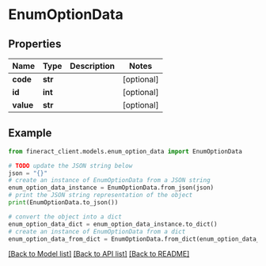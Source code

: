 # EnumOptionData


## Properties

Name | Type | Description | Notes
------------ | ------------- | ------------- | -------------
**code** | **str** |  | [optional] 
**id** | **int** |  | [optional] 
**value** | **str** |  | [optional] 

## Example

```python
from fineract_client.models.enum_option_data import EnumOptionData

# TODO update the JSON string below
json = "{}"
# create an instance of EnumOptionData from a JSON string
enum_option_data_instance = EnumOptionData.from_json(json)
# print the JSON string representation of the object
print(EnumOptionData.to_json())

# convert the object into a dict
enum_option_data_dict = enum_option_data_instance.to_dict()
# create an instance of EnumOptionData from a dict
enum_option_data_from_dict = EnumOptionData.from_dict(enum_option_data_dict)
```
[[Back to Model list]](../README.md#documentation-for-models) [[Back to API list]](../README.md#documentation-for-api-endpoints) [[Back to README]](../README.md)


